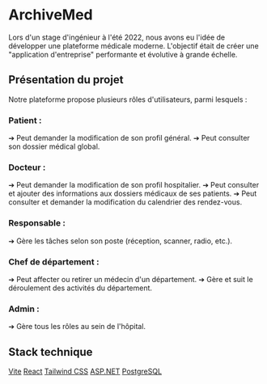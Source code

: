# ArchiveMed

Lors d'un stage d'ingénieur à l'été 2022, nous avons eu l'idée de développer une plateforme médicale moderne. 
L'objectif était de créer une "application d'entreprise" performante et évolutive à grande échelle.

## Présentation du projet

Notre plateforme propose plusieurs rôles d'utilisateurs, parmi lesquels :

### Patient :
➔ Peut demander la modification de son profil général.
➔ Peut consulter son dossier médical global.

### Docteur :
➔ Peut demander la modification de son profil hospitalier.
➔ Peut consulter et ajouter des informations aux dossiers médicaux de ses patients.
➔ Peut consulter et demander la modification du calendrier des rendez-vous.

### Responsable :
➔ Gère les tâches selon son poste (réception, scanner, radio, etc.).

### Chef de département :
➔ Peut affecter ou retirer un médecin d'un département.
➔ Gère et suit le déroulement des activités du département.

### Admin :
➔ Gère tous les rôles au sein de l'hôpital.

## Stack technique

[Vite]("https://vitejs.dev")
[React]("https://react.dev")
[Tailwind CSS]("https://tailwindcss.com")
[ASP.NET]("")
[PostgreSQL]("")
